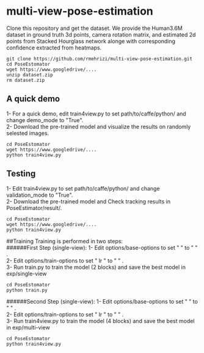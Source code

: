 # multi-view-pose-estimation

Clone this repository and get the dataset. We provide the Human3.6M dataset in ground truth 3d points, camera rotation matrix, and estimated 2d points from Stacked Hourglass network alonge with corresponding confidence extracted from heatmaps.<br />
```
git clone https://github.com/rmehrizi/multi-view-pose-estimation.git
cd PoseEstomator
wget https://www.googledrive/....
unzip dataset.zip
rm dataset.zip
```

## A quick demo
1- For a quick demo, edit train4view.py to set path/to/caffe/python/ and change demo_mode to "True". <br />
2- Download the pre-trained model and visualize the results on randomly selested images. <br />
```
cd PoseEstomator
wget https://www.googledrive/....
python train4view.py
```

## Testing
1- Edit train4view.py to set path/to/caffe/python/ and change validation_mode to "True". <br />
2- Download the pre-trained model and Check tracking results in PoseEstimator/result/. <br />
```
cd PoseEstomator
wget https://www.googledrive/....
python train4view.py
```

##Training 
Training is performed in two steps: <br />
######First Step (single-view):
1- Edit options/base-options to set "  " to " " . <br />
2- Edit options/train-options to set " lr " to " " . <br />
3- Run train.py to train the model (2 blocks) and save the best model in exp/single-view <br />
```
cd PoseEstomator
python train.py
```
######Second Step (single-view):
1- Edit options/base-options to set "  " to " " . <br />
2- Edit options/train-options to set " lr " to " " . <br />
3- Run train4view.py to train the model (4 blocks) and save the best model in exp/multi-view <br />
```
cd PoseEstomator
python train4view.py
```
